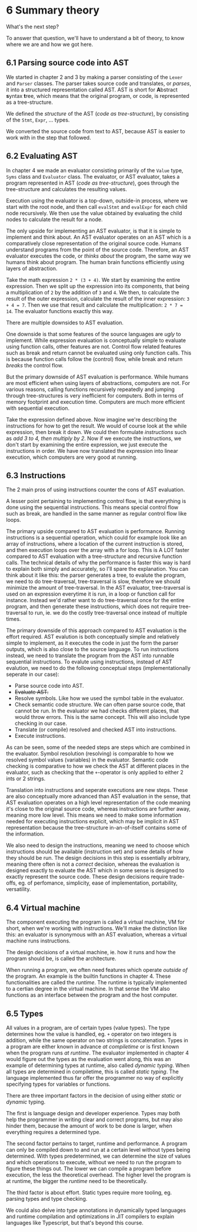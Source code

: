 
# 6 Summary theory

What's the next step?

To answer that question, we'll have to understand a bit of theory, to know where we are and how we got here.

## 6.1 Parsing source code into AST

We started in chapter 2 and 3 by making a parser consisting of the `Lexer` and `Parser` classes. The parser takes source code and translates, or *parses*, it into a structured representation called AST. AST is short for **A**bstract **s**yntax **t**ree, which means that the original program, or code, is represented as a tree-structure.

We defined the *structure* of the AST (*code as tree-structure*), by consisting of the `Stmt`, `Expr`, ... types.

We converted the source code from text to AST, because AST is easier to work with in the step that followed.

## 6.2 Evaluating AST

In chapter 4 we made an evaluator consisting primarily of the `Value` type, `Syms` class and `Evaluator` class. The evaluator, or AST evaluator, takes a program represented in AST (*code as tree-structure*), goes through the tree-structure and calculates the resulting values.

Execution using the evaluator is a top-down, outside-in process, where we start with the root node, and then call `evalStmt` and `evalExpr` for each child node recursively. We then use the value obtained by evaluating the child nodes to calculate the result for a node.

The only upside for implementing an AST evaluator, is that it is simple to implement and think about. An AST evaluator operates on an AST which is a comparatively close representation of the original source code. Humans understand programs from the point of the source code. Therefore, an AST evaluator executes the code, or *thinks about* the program, the same way we humans think about program. The human brain functions efficiently using layers of abstraction.

Take the math expression `2 * (3 + 4)`. We start by examining the entire expression. Then we split up the expression into its components, that being a multiplication of `2` by the addition of `3` and `4`. We then, to calculate the result of the outer expression, calculate the result of the inner expression: `3 + 4 = 7`. Then we use that result and calculate the multiplication: `2 * 7 = 14`. The evaluator functions exactly this way.

There are multiple downsides to AST evaluation.

One downside is that some features of the source languages are *ugly* to implement. While expression evaluation is conceptually simple to evaluate using function calls, other features are not. Control flow related features such as break and return cannot be evaluated using only function calls. This is because function calls follow the (control) flow, while break and return *breaks* the control flow.

But the primary downside of AST evaluation is performance. While humans are most efficient when using layers of abstractions, computers are not. For various reasons, calling functions recursively repeatedly and jumping through tree-structures is very inefficient for computers. Both in terms of memory footprint and execution time. Computers are much more efficient with sequential execution.

Take the expression defined above. Now imagine we're describing the instructions for how to get the result. We would of course look at the while expression, then break it down. We could then formulate *instructions* such as *add 3 to 4, then multiply by 2*. Now if we execute the instructions, we don't start by examining the entire expression, we just execute the instructions in order. We have now translated the expression into linear execution, which computers are very good at running.

## 6.3 Instructions

The 2 main pros of using instructions counter the cons of AST evaluation.

A lesser point pertaining to implementing control flow, is that everything is done using the sequential instructions. This means special control flow such as break, are handled in the same manner as regular control flow like loops.

The primary upside compared to AST evaluation is performance. Running instructions is a sequential operation, which could for example look like an array of instructions, where a location of the current instruction is stored, and then execution loops over the array with a for loop. This is A LOT faster compared to AST evaluation with a tree-structure and recursive function calls. The technical details of why the performance is faster this way is hard to explain both simply and accurately, so I'll spare the explanation. You can think about it like this: the parser generates a tree, to evalute the program, we need to do tree-traversal, tree-traversal is slow, therefore we should minimize the amount of tree-traversal. In the AST evaluator, tree-traversal is used on an expression everytime it is run, in a loop or function call for instance. Instead we'd rather want to do tree-traversal once for the entire program, and then generate these instructions, which does not require tree-traversal to run, ie. we do the costly tree-traversal once instead of multiple times.

The primary downside of this approach compared to AST evaluation is the effort required. AST evalution is both conceptually simple and relatively simple to implement, as it executes the code in just the form the parser outputs, which is also close to the source language. To run instructions instead, we need to translate the program from the AST into runnable sequential instructions. To evalute using instructions, instead of AST evalution, we need to do the following conceptual steps (implementationally seperate in our case):

- Parse source code into AST.
- ~~Evaluate AST.~~
- Resolve symbols. Like how we used the symbol table in the evaluator.
- Check semantic code structure. We can often parse source code, that cannot be run. In the evaluator we had checks different places, that would throw errors. This is the same concept. This will also include type checking in our case.
- Translate (or compile) resolved and checked AST into instructions.
- Execute instructions.

As can be seen, some of the needed steps are steps which are combined in the evaluator. Symbol resolution (resolving) is comparable to how we resolved symbol values (variables) in the evaluator. Semantic code checking is comparative to how we check the AST at different places in the evaluator, such as checking that the `+`-operator is only applied to either 2 ints or 2 strings.

Translation into instructions and seperate executions are new steps. These are also conceptually more advanced than AST evaluation in the sense, that AST evaluation operates on a high level representation of the code meaning it's close to the original source code, whereas instructions are further away, meaning more low level. This means we need to make some information needed for executing instructions explicit, which may be implicit in AST representation because the tree-structure in-an-of-itself contains some of the information.

We also need to design the instructions, meaning we need to choose which instructions should be available (instruction set) and some details of how they should be run. The design decisions in this step is essentially arbitrary, meaning there often is not a *correct* decision, whereas the evaluation is designed exactly to evaluate the AST which in some sense is designed to exactly represent the source code. These design decisions require trade-offs, eg. of perfomance, simplicity, ease of implementation, portability, versatility.

## 6.4 Virtual machine

The component executing the program is called a virtual machine, VM for short, when we're working with instructions. We'll make the distinction like this: an evaluator is synonymous with an AST evaluation, whereas a virtual machine runs instructions.

The design decisions of a virtual machine, ie. how it runs and how the program should be, is called the architecture.

When running a program, we often need features which operate *outside of* the program. An example is the builtin functions in chapter 4. These functionalities are called the *runtime*. The runtime is typically implemented to a certian degree in the virtual machine. In that sense the VM also functions as an interface between the program and the host computer.

## 6.5 Types

All values in a program, are of certain types (value types). The type determines how the value is handled, eg. `+` operator on two integers is addition, while the same operator on two strings is concatenation. Types in a program are either known in advance *at compiletime* or is first known when the program runs *at runtime*. The evaluator implemented in chapter 4 would figure out the types as the evaluation went along, this was an example of determining types at runtime, also called *dynamic typing*. When all types are determined in compiletime, this is called *static typing*. The language implemented thus far offer the programmer no way of explicitly specifying types for variables or functions.

There are three important factors in the decision of using either *static* or *dynamic* typing.

The first is language design and developer experience. Types may both help the programmer in writing clear and correct programs, but may also hinder them, because the amount of work to be done is larger, when everything requires a determined type.

The second factor pertains to target, runtime and performance. A program can only be compiled down to and run at a certain level without types being determined. With types predetermined, we can determine the size of values and which operations to execute, without we need to run the program to figure these things out. The lower we can compile a program before execution, the less the theoretical overhead. The higher level the program is at runtime, the bigger the *runtime* need to be theoretically.

The third factor is about effort. Static types require more tooling, eg. parsing types and type checking.

We could also delve into type annotations in dynamically typed languages and runtime compilation and optimizations in JIT compilers to explain languages like Typescript, but that's beyond this course.


